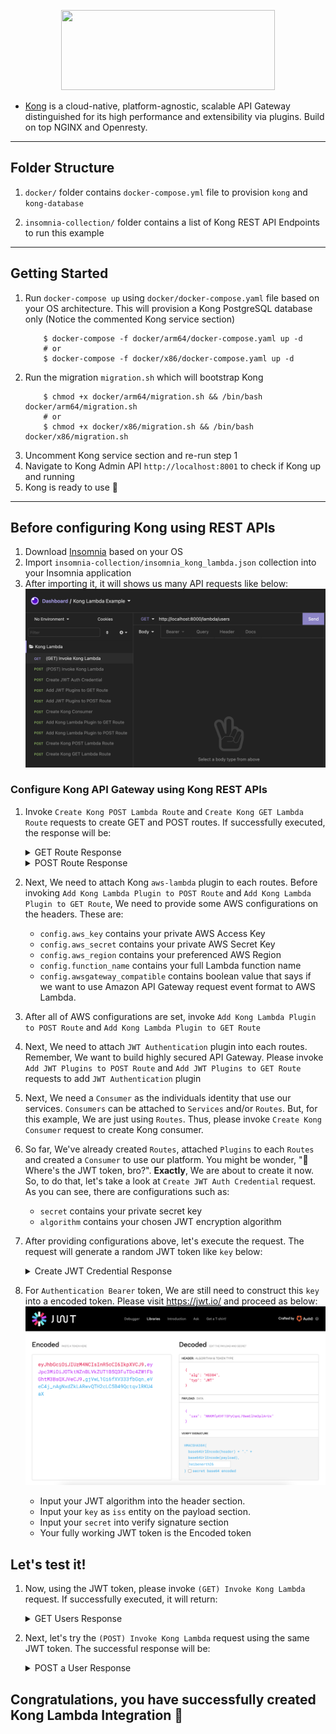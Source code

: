 
<p align="center">
  <img width="342" height="128" src="https://2tjosk2rxzc21medji3nfn1g-wpengine.netdna-ssl.com/wp-content/uploads/2018/08/kong-combination-mark-colors-128px.png">
</p>

- [Kong](https://konghq.com/) is a cloud-native, platform-agnostic, scalable API Gateway distinguished for its high performance and extensibility via plugins. Build on top NGINX and Openresty.

---

## Folder Structure
1. ``docker/`` folder contains ``docker-compose.yml`` file to provision ``kong`` and ``kong-database``

2. ``insomnia-collection/`` folder contains a list of Kong REST API Endpoints to run this example

---
## Getting Started

1. Run ``docker-compose up`` using ``docker/docker-compose.yaml`` file based on your OS architecture. This will provision a Kong PostgreSQL database only (Notice the commented Kong service section)
    ```shell
        $ docker-compose -f docker/arm64/docker-compose.yaml up -d
        # or
        $ docker-compose -f docker/x86/docker-compose.yaml up -d
    ```
2. Run the migration ``migration.sh`` which will bootstrap Kong
    ```shell
        $ chmod +x docker/arm64/migration.sh && /bin/bash docker/arm64/migration.sh
        # or
        $ chmod +x docker/x86/migration.sh && /bin/bash docker/x86/migration.sh
    ```
3. Uncomment Kong service section and re-run step 1
4. Navigate to Kong Admin API ``http://localhost:8001`` to check if Kong up and running
5. Kong is ready to use 🎉

---
## Before configuring Kong using REST APIs

1. Download [Insomnia](https://insomnia.rest/download) based on your OS
2. Import ``insomnia-collection/insomnia_kong_lambda.json`` collection into your Insomnia application
3. After importing it, it will shows us many API requests like below:
[![Imported Collection](../misc/insomnia-imported-collection.png "Imported Collection")]()

### Configure Kong API Gateway using Kong REST APIs
1. Invoke ``Create Kong POST Lambda Route`` and ``Create Kong GET Lambda Route`` requests to create GET and POST routes. If successfully executed, the response will be:
    <details>
        <summary>GET Route Response</summary>
    <p>

    ```json
        {
            "methods": [
                "GET"
            ],
            "sources": null,
            "https_redirect_status_code": 426,
            "created_at": 1628339610,
            "updated_at": 1628339610,
            "name": "kong-lambda-get",
            "strip_path": true,
            "snis": null,
            "tags": null,
            "regex_priority": 0,
            "response_buffering": true,
            "path_handling": "v0",
            "hosts": null,
            "service": null,
            "id": "903d8017-50c5-4fe1-93df-287fc6e95a42",
            "headers": null,
            "preserve_host": false,
            "destinations": null,
            "request_buffering": true,
            "protocols": [
                "http",
                "https"
            ],
            "paths": [
                "/lambda/users"
            ]
        }
    ```

    </p>
    </details>
    <details>
        <summary>POST Route Response</summary>
    <p>

    ```json
        {
            "methods": [
                "POST"
            ],
            "sources": null,
            "https_redirect_status_code": 426,
            "created_at": 1628339602,
            "updated_at": 1628339602,
            "name": "kong-lambda-post",
            "strip_path": true,
            "snis": null,
            "tags": null,
            "regex_priority": 0,
            "response_buffering": true,
            "path_handling": "v0",
            "hosts": null,
            "service": null,
            "id": "8bec380f-fea6-4f27-98ce-32be0650857e",
            "headers": null,
            "preserve_host": false,
            "destinations": null,
            "request_buffering": true,
            "protocols": [
                "http",
                "https"
            ],
            "paths": [
                "/lambda/user"
            ]
        }
    ```

    </p>
    </details>

2. Next, We need to attach Kong ``aws-lambda`` plugin to each routes. Before invoking ``Add Kong Lambda Plugin to POST Route`` and ``Add Kong Lambda Plugin to GET Route``, We need to provide some AWS configurations on the headers. These are:

    - ``config.aws_key`` contains your private AWS Access Key
    - ``config.aws_secret`` contains your private AWS Secret Key
    - ``config.aws_region`` contains your preferenced AWS Region
    - ``config.function_name`` contains your full Lambda function name
    - ``config.awsgateway_compatible`` contains boolean value that says if we want to use Amazon API Gateway request event format to AWS Lambda.

3. After all of AWS configurations are set, invoke ``Add Kong Lambda Plugin to POST Route`` and ``Add Kong Lambda Plugin to GET Route``

4. Next, We need to attach ``JWT Authentication`` plugin into each routes. Remember, We want to build highly secured API Gateway. Please invoke ``Add JWT Plugins to POST Route`` and ``Add JWT Plugins to GET Route`` requests to add ``JWT Authentication`` plugin

5. Next, We need a ``Consumer`` as the individuals identity that use our services. ``Consumers`` can be attached to ``Services`` and/or ``Routes``. But, for this example, We are just using ``Routes``. Thus, please invoke ``Create Kong Consumer`` request to create Kong consumer.

6. So far, We've already created ``Routes``, attached ``Plugins`` to each ``Routes`` and created a ``Consumer`` to use our platform. You might be wonder, "🤔 Where's the JWT token, bro?". **Exactly**, We are about to create it now. So, to do that, let's take a look at ``Create JWT Auth Credential`` request. As you can see, there are configurations such as:

    - ``secret`` contains your private secret key
    - ``algorithm`` contains your chosen JWT encryption algorithm

7. After providing configurations above, let's execute the request. The request will generate a random JWT token like ``key`` below:
    <details>
        <summary> Create JWT Credential Response </summary>
    <p>

    ```json
        {
            "key": "NNKMfpKVFTOPyCqnL78emElhm3plArUx",
            "created_at": 1628341061,
            "id": "d9adea13-a490-4518-92fd-bfdd41af507b",
            "algorithm": "HS384",
            "secret": "heibenerth26",
            "tags": null,
            "rsa_public_key": null,
            "consumer": {
                "id": "a54b2546-f0e3-4440-b1dc-2afbc82ad0f0"
            }
        }
    ```

    </p>
    </details>

8. For ``Authentication Bearer`` token, We are still need to construct this ``key`` into a encoded token. Please visit https://jwt.io/ and proceed as below:
    [![JWT Construction](../misc/jwt-construction.png "JWT Construction")]()
    
    - Input your JWT algorithm into the header section.
    - Input your ``key`` as ``iss`` entity on the payload section.
    - Input your ``secret`` into verify signature section
    - Your fully working JWT token is the Encoded token

## Let's test it!
1. Now, using the JWT token, please invoke ``(GET) Invoke Kong Lambda`` request. If successfully executed, it will return:
    <details>
        <summary>GET Users Response</summary>
    <p>

    ```json
        {
            "statusCode": 200,
            "data": [
                {
                    "username": "sleepycanid",
                    "gender": "male",
                    "token": "188e86f7-7e10-4abd-9f6d-489a024b9792"
                },
                {
                    "username": "excitedboar",
                    "gender": "male",
                    "token": "bc9aa2e4-a26b-486d-bce2-d54f16103bc1"
                },
                {
                    "username": "afraidgayal",
                    "gender": "male",
                    "token": "3538db78-24b0-4cb3-8ebe-d1693c1f6b1a"
                },
                {
                    "username": "medicalmagpie",
                    "gender": "male",
                    "token": "7cd10028-eb00-4a7d-a6bd-453df2cd6704"
                },
                {
                    "username": "combinedspider",
                    "gender": "male",
                    "token": "6ad0a7f3-8513-4427-9b39-3c7036d9a3b3"
                }
            ],
            "message": "success"
        }
    ```

    </p>
    </details>

2. Next, let's try the ``(POST) Invoke Kong Lambda`` request using the same JWT token. The successful response will be:
    <details>
        <summary>POST a User Response</summary>
    <p>

    ```json
        {
            "statusCode": 201,
            "data": {
                "username": "aaron",
                "token": "49d9d271-3901-4e3c-b2bb-d004f236f3cf",
                "timestamp": 1628342352781
            },
            "message": "success"
        }
    ```

    </p>
    </details>


## Congratulations, you have successfully created Kong Lambda Integration 🎉